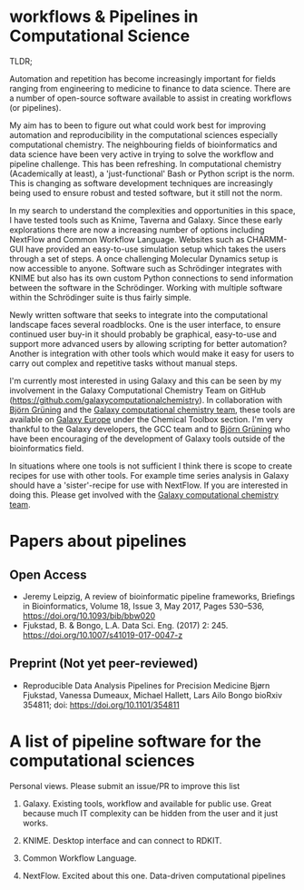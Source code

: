 # workflows & Pipelines in Computational Science

TLDR;

Automation and repetition has become increasingly important for fields ranging from engineering to medicine to finance to data science.
There are a number of open-source software available to assist in creating workflows (or pipelines).

My aim has to been to figure out what could work best for improving automation and reproducibility in the computational sciences especially computational chemistry. The neighbouring fields of bioinformatics and data science have been very active in trying to solve the workflow and pipeline challenge. This has been refreshing. In computational chemistry (Academically at least), a 'just-functional' Bash or Python script is the norm. This is changing as software development techniques are increasingly being used to ensure robust and tested software, but it still not the norm.

In my search to understand the complexities and opportunities in this space, I have tested tools such as Knime, Taverna and Galaxy. Since these early explorations there are now a increasing number of options including NextFlow and Common Workflow Language. Websites such as CHARMM-GUI have provided an easy-to-use simulation setup which takes the users through a set of steps. A once challenging Molecular Dynamics setup is now accessible to anyone. Software such as Schrödinger integrates with KNIME but also has its own custom Python connections to send information between the software in the Schrödinger. Working with multiple software within the Schrödinger suite is thus fairly simple.

Newly written software that seeks to integrate into the computational landscape faces several roadblocks. One is the user interface, to ensure continued user buy-in it should probably be graphical, easy-to-use and support more advanced users by allowing scripting for better automation? Another is integration with other tools which would make it easy for users to carry out complex and repetitive tasks without manual steps.

I'm currently most interested in using Galaxy and this can be seen by my involvement in the Galaxy Computational Chemistry Team on GitHub (https://github.com/galaxycomputationalchemistry). In collaboration with [Björn Grüning](https://github.com/bgruening) and the [Galaxy computational chemistry team](https://github.com/galaxycomputationalchemistry), these tools are available on [Galaxy Europe](https://cheminformatics.usegalaxy.eu/) under the Chemical Toolbox section.
I'm very thankful to the Galaxy developers, the GCC team and to [Björn Grüning](https://github.com/bgruening) who have been encouraging of the development of Galaxy tools outside of the bioinformatics field.

In situations where one tools is not sufficient I think there is scope to create recipes for use with other tools. For example time series analysis in Galaxy should have a 'sister'-recipe for use with NextFlow. If you are interested in doing this. Please get involved with the [Galaxy computational chemistry team](https://github.com/galaxycomputationalchemistry).

# Papers about pipelines

## Open Access

* Jeremy Leipzig, A review of bioinformatic pipeline frameworks, Briefings in Bioinformatics, Volume 18, Issue 3, May 2017, Pages 530–536, https://doi.org/10.1093/bib/bbw020
* Fjukstad, B. & Bongo, L.A. Data Sci. Eng. (2017) 2: 245. https://doi.org/10.1007/s41019-017-0047-z

## Preprint (Not yet peer-reviewed)
* Reproducible Data Analysis Pipelines for Precision Medicine Bjørn Fjukstad, Vanessa Dumeaux, Michael Hallett, Lars Ailo Bongo bioRxiv 354811; doi: https://doi.org/10.1101/354811

# A list of pipeline software for the computational sciences
Personal views. Please submit an issue/PR to improve this list

1. Galaxy. Existing tools, workflow and available for public use. Great because much IT complexity can be hidden from the user and it just works.

1. KNIME. Desktop interface and can connect to RDKIT.

1. Common Workflow Language.

1. NextFlow. Excited about this one. Data-driven computational pipelines
